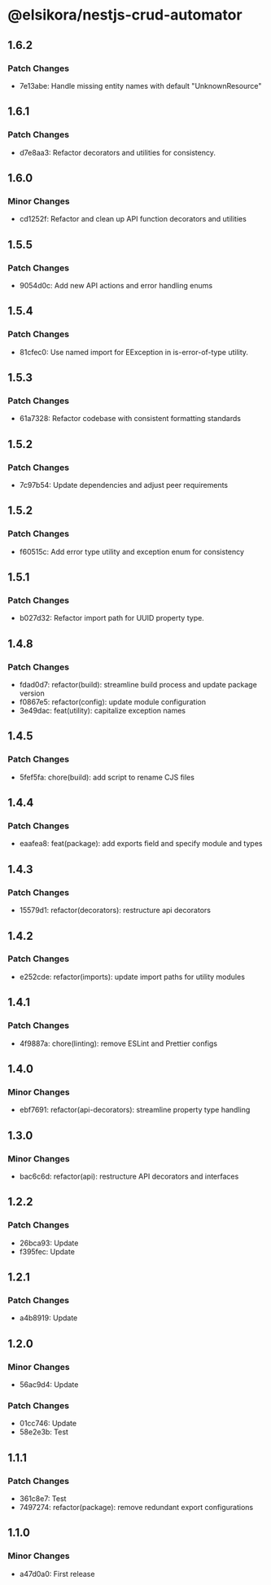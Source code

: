 # @elsikora/nestjs-crud-automator

## 1.6.2

### Patch Changes

- 7e13abe: Handle missing entity names with default "UnknownResource"

## 1.6.1

### Patch Changes

- d7e8aa3: Refactor decorators and utilities for consistency.

## 1.6.0

### Minor Changes

- cd1252f: Refactor and clean up API function decorators and utilities

## 1.5.5

### Patch Changes

- 9054d0c: Add new API actions and error handling enums

## 1.5.4

### Patch Changes

- 81cfec0: Use named import for EException in is-error-of-type utility.

## 1.5.3

### Patch Changes

- 61a7328: Refactor codebase with consistent formatting standards

## 1.5.2

### Patch Changes

- 7c97b54: Update dependencies and adjust peer requirements

## 1.5.2

### Patch Changes

- f60515c: Add error type utility and exception enum for consistency

## 1.5.1

### Patch Changes

- b027d32: Refactor import path for UUID property type.

## 1.4.8

### Patch Changes

- fdad0d7: refactor(build): streamline build process and update package version
- f0867e5: refactor(config): update module configuration
- 3e49dac: feat(utility): capitalize exception names

## 1.4.5

### Patch Changes

- 5fef5fa: chore(build): add script to rename CJS files

## 1.4.4

### Patch Changes

- eaafea8: feat(package): add exports field and specify module and types

## 1.4.3

### Patch Changes

- 15579d1: refactor(decorators): restructure api decorators

## 1.4.2

### Patch Changes

- e252cde: refactor(imports): update import paths for utility modules

## 1.4.1

### Patch Changes

- 4f9887a: chore(linting): remove ESLint and Prettier configs

## 1.4.0

### Minor Changes

- ebf7691: refactor(api-decorators): streamline property type handling

## 1.3.0

### Minor Changes

- bac6c6d: refactor(api): restructure API decorators and interfaces

## 1.2.2

### Patch Changes

- 26bca93: Update
- f395fec: Update

## 1.2.1

### Patch Changes

- a4b8919: Update

## 1.2.0

### Minor Changes

- 56ac9d4: Update

### Patch Changes

- 01cc746: Update
- 58e2e3b: Test

## 1.1.1

### Patch Changes

- 361c8e7: Test
- 7497274: refactor(package): remove redundant export configurations

## 1.1.0

### Minor Changes

- a47d0a0: First release
